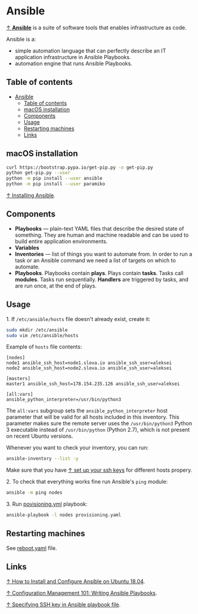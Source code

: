 # Ansible

[↑ **Ansible**](https://www.ansible.com/) is a suite of software tools that enables infrastructure as code.

Ansible is a:

- simple automation language that can perfectly describe an IT application infrastructure in Ansible Playbooks.
- automation engine that runs Ansible Playbooks.

## Table of contents

- [Ansible](#ansible)
  - [Table of contents](#table-of-contents)
  - [macOS installation](#macos-installation)
  - [Components](#components)
  - [Usage](#usage)
  - [Restarting machines](#restarting-machines)
  - [Links](#links)

## macOS installation

```bash
curl https://bootstrap.pypa.io/get-pip.py -o get-pip.py
python get-pip.py --user
python -m pip install --user ansible
python -m pip install --user paramiko
```

[↑ Installing Ansible](https://docs.ansible.com/ansible/latest/installation_guide/intro_installation.html).

## Components

- **Playbooks** — plain-text YAML files that describe the desired state of something. They are human and machine readable and can be used to build entire application environments.
- **Variables**
- **Inventories** — list of things you want to automate from. In order to run a task or an Ansible command we need a list of targets on which to automate.
- **Playbooks**. Playbooks contain **plays**. Plays contain **tasks**. Tasks call **modules**. Tasks run sequentially. **Handlers** are triggered by tasks, and are run once, at the end of plays.

## Usage

1\. If `/etc/ansible/hosts` file doesn't already exist, create it:

```bash
sudo mkdir /etc/ansible
sudo vim /etc/ansible/hosts
```

Example of `hosts` file contents:

```text
[nodes]
node1 ansible_ssh_host=node1.slova.io ansible_ssh_user=aleksei
node2 ansible_ssh_host=node2.slova.io ansible_ssh_user=aleksei

[masters]
master1 ansible_ssh_host=178.154.235.126 ansible_ssh_user=aleksei

[all:vars]
ansible_python_interpreter=/usr/bin/python3
```

The `all:vars` subgroup sets the `ansible_python_interpreter` host parameter that will be valid for all hosts included in this inventory. This parameter makes sure the remote server uses the `/usr/bin/python3` Python 3 executable instead of `/usr/bin/python` (Python 2.7), which is not present on recent Ubuntu versions.

Whenever you want to check your inventory, you can run:

```bash
ansible-inventory --list -y
```

Make sure that you have [↑ set up your ssh keys](https://stackoverflow.com/questions/2419566/best-way-to-use-multiple-ssh-private-keys-on-one-client) for different hosts propery.

2\. To check that everything works fine run Ansible's `ping` module:

```bash
ansible -m ping nodes
```

3\. Run [povisioning.yml](provisioning.yaml) playbook:

```bash
ansible-playbook -l nodes provisioning.yaml
```

## Restarting machines

See [reboot.yaml](reboot.yaml) file.

## Links

[↑ How to Install and Configure Ansible on Ubuntu 18.04](https://www.digitalocean.com/community/tutorials/how-to-install-and-configure-ansible-on-ubuntu-18-04).

[↑ Configuration Management 101: Writing Ansible Playbooks](https://www.digitalocean.com/community/tutorials/configuration-management-101-writing-ansible-playbooks).

[↑ Specifying SSH key in Ansible playbook file](https://stackoverflow.com/questions/44734179/specifying-ssh-key-in-ansible-playbook-file).
